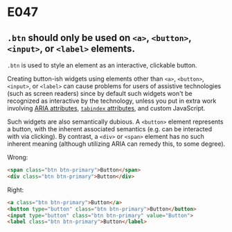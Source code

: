 # E047
## `.btn` should only be used on `<a>`, `<button>`, `<input>`, or `<label>` elements.

`.btn` is used to style an element as an interactive, clickable button.

Creating button-ish widgets using elements other than `<a>`, `<button>`, `<input>`, or `<label>` can cause problems for users of assistive technologies (such as screen readers) since by default such widgets won't be recognized as interactive by the technology, unless you put in extra work involving [ARIA attributes](https://developer.mozilla.org/en-US/docs/Web/Accessibility/ARIA), [`tabindex` attributes](https://developer.mozilla.org/en-US/docs/Web/HTML/Global_attributes/tabindex), and custom JavaScript.

Such widgets are also semantically dubious. A `<button>` element represents a button, with the inherent associated semantics (e.g. can be interacted with via clicking). By contrast, a `<div>` or `<span>` element has no such inherent meaning (although utilizing ARIA can remedy this, to some degree).

Wrong:
```html
<span class="btn btn-primary">Button</span>
<div class="btn btn-primary">Button</div>
```

Right:
```html
<a class="btn btn-primary">Button</a>
<button type="button" class="btn btn-primary">Button</button>
<input type="button" class="btn btn-primary" value="Button">
<label class="btn btn-primary">Button</label>
```